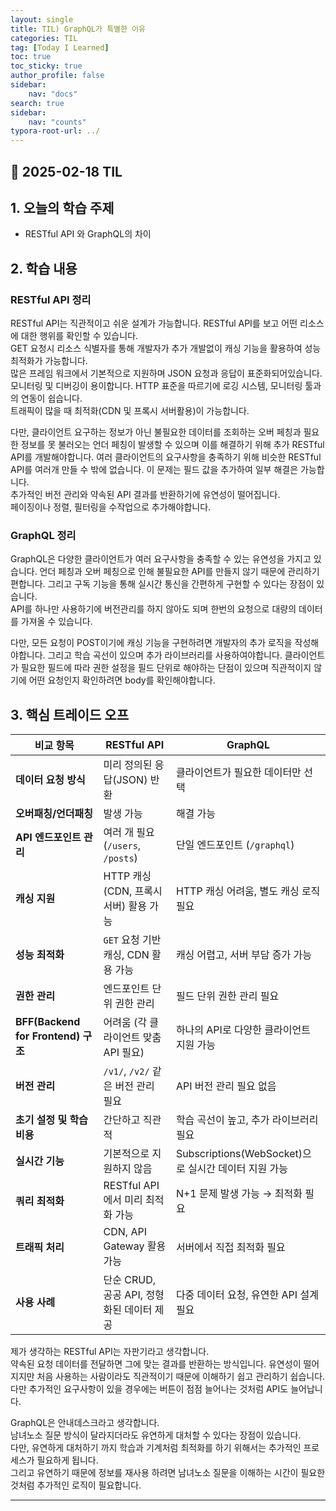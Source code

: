 ```yaml
---
layout: single
title: TIL) GraphQL가 특별한 이유
categories: TIL
tag: [Today I Learned]
toc: true
toc_sticky: true
author_profile: false
sidebar:
    nav: "docs"
search: true
sidebar:
    nav: "counts"
typora-root-url: ../
---
```


## 📌 2025-02-18 TIL

## 1. 오늘의 학습 주제
- RESTful API 와 GraphQL의 차이

## 2. 학습 내용
### RESTful API 정리

RESTful API는 직관적이고 쉬운 설계가 가능합니다. RESTful API를 보고 어떤 리소스에 대한 행위를 확인할 수 있습니다.    
GET 요청시 리소스 식별자를 통해 개발자가 추가 개발없이 캐싱 기능을 활용하여 성능 최적화가 가능합니다.  
많은 프레임 워크에서 기본적으로 지원하며 JSON 요청과 응답이 표준화되어있습니다.   
모니터링 및 디버깅이 용이합니다. HTTP 표준을 따르기에 로깅 시스템, 모니터링 툴과의 연동이 쉽습니다.  
트래픽이 많을 때 최적화(CDN 및 프록시 서버활용)이 가능합니다.

다만, 클라이언트 요구하는 정보가 아닌 불필요한 데이터를 조회하는 오버 페칭과 필요한 정보를 못 불러오는 언더 페칭이 발생할 수 있으며 이를 해결하기 위해 추가 RESTful API를 개발해야합니다. 여러 클라이언트의 요구사항을 충족하기 위해 비슷한 RESTful API를 여러개 만들 수 밖에 없습니다. 이 문제는   필드 값을 추가하여 일부 해결은 가능합니다.  
추가적인 버전 관리와 약속된 API 결과를 반환하기에 유연성이 떨어집니다.  
페이징이나 정렬, 필터링을 수작업으로 추가해야합니다.

### GraphQL 정리

GraphQL은 다양한 클라이언트가 여러 요구사항을 충족할 수 있는 유연성을 가지고 있습니다. 언더 페칭과 오버 페칭으로 인해 불필요한 API를 만들지 않기 때문에 관리하기 편합니다. 그리고 구독 기능을 통해 실시간 통신을 간편하게 구현할 수 있다는 장점이 있습니다.    
API를 하나만 사용하기에 버전관리를 하지 않아도 되며 한번의 요청으로 대량의 데이터를 가져올 수 있습니다.  

다만, 모든 요청이 POST이기에 캐싱 기능을 구현하려면 개발자의 추가 로직을 작성해야합니다. 그리고 학습 곡선이 있으며 추가 라이브러리를 사용하여야합니다. 클라이언트가 필요한 필드에 따라 권한 설정을 필드 단위로 해야하는 단점이 있으며 직관적이지 않기에 어떤 요청인지 확인하려면 body를 확인해야합니다.   


## 3. 핵심 트레이드 오프
| 비교 항목                          | RESTful API                               | GraphQL                                              |
| ---------------------------------- | ----------------------------------------- | ---------------------------------------------------- |
| **데이터 요청 방식**               | 미리 정의된 응답(JSON) 반환               | 클라이언트가 필요한 데이터만 선택                    |
| **오버패칭/언더패칭**              | 발생 가능                                 | 해결 가능                                            |
| **API 엔드포인트 관리**            | 여러 개 필요 (`/users`, `/posts`)         | 단일 엔드포인트 (`/graphql`)                         |
| **캐싱 지원**                      | HTTP 캐싱(CDN, 프록시 서버) 활용 가능     | HTTP 캐싱 어려움, 별도 캐싱 로직 필요                |
| **성능 최적화**                    | `GET` 요청 기반 캐싱, CDN 활용 가능       | 캐싱 어렵고, 서버 부담 증가 가능                     |
| **권한 관리**                      | 엔드포인트 단위 권한 관리                 | 필드 단위 권한 관리 필요                             |
| **BFF(Backend for Frontend) 구조** | 어려움 (각 클라이언트 맞춤 API 필요)      | 하나의 API로 다양한 클라이언트 지원 가능             |
| **버전 관리**                      | `/v1/`, `/v2/` 같은 버전 관리 필요        | API 버전 관리 필요 없음                              |
| **초기 설정 및 학습 비용**         | 간단하고 직관적                           | 학습 곡선이 높고, 추가 라이브러리 필요               |
| **실시간 기능**                    | 기본적으로 지원하지 않음                  | Subscriptions(WebSocket)으로 실시간 데이터 지원 가능 |
| **쿼리 최적화**                    | RESTful API에서 미리 최적화 가능          | N+1 문제 발생 가능 → 최적화 필요                     |
| **트래픽 처리**                    | CDN, API Gateway 활용 가능                | 서버에서 직접 최적화 필요                            |
| **사용 사례**                      | 단순 CRUD, 공공 API, 정형화된 데이터 제공 | 다중 데이터 요청, 유연한 API 설계 필요               |

제가 생각하는 RESTful API는 자판기라고 생각합니다.  
약속된 요청 데이터를 전달하면 그에 맞는 결과를 반환하는 방식입니다.
유연성이 떨어지지만 처음 사용하는 사람이라도 직관적이기 때문에 이해하기 쉽고 관리하기 쉽습니다.  
다만 추가적인 요구사항이 있을 경우에는 버튼이 점점 늘어나는 것처럼 API도 늘어납니다.

GraphQL은 안내데스크라고 생각합니다.  
남녀노소 질문 방식이 달라지더라도 유연하게 대처할 수 있다는 장점이 있습니다.  
다만, 유연하게 대처하기 까지 학습과 기계처럼 최적화를 하기 위해서는 추가적인 프로세스가 필요하게 됩니다.  
그리고 유연하기 때문에 정보를 재사용 하려면 남녀노소 질문을 이해하는 시간이 필요한 것처럼 추가적인 로직이 필요합니다.

---
